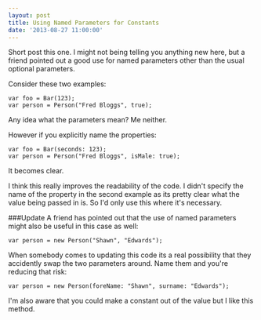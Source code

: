 ```yaml
---
layout: post
title: Using Named Parameters for Constants
date: '2013-08-27 11:00:00'
---
```


Short post this one. I might not being telling you anything new here, but a friend pointed out a good use for named parameters other than the usual optional parameters.

Consider these two examples:

```language-csharp
var foo = Bar(123);
var person = Person("Fred Bloggs", true);
```

Any idea what the parameters mean? Me neither.

However if you explicitly name the properties:

```language-csharp
var foo = Bar(seconds: 123);
var person = Person("Fred Bloggs", isMale: true);
```

It becomes clear.

I think this really improves the readability of the code. I didn't specify the name of the property in the second example as its pretty clear what the value being passed in is. So I'd only use this where it's necessary. 

###Update
A friend has pointed out that the use of named parameters might also be useful in this case as well:

```language-csharp
var person = new Person("Shawn", "Edwards");
```

When somebody comes to updating this code its a real possibility that they accidently swap the two parameters around. Name them and you're reducing that risk:

```language-csharp
var person = new Person(foreName: "Shawn", surname: "Edwards");
```

I'm also aware that you could make a constant out of the value but I like this method.

